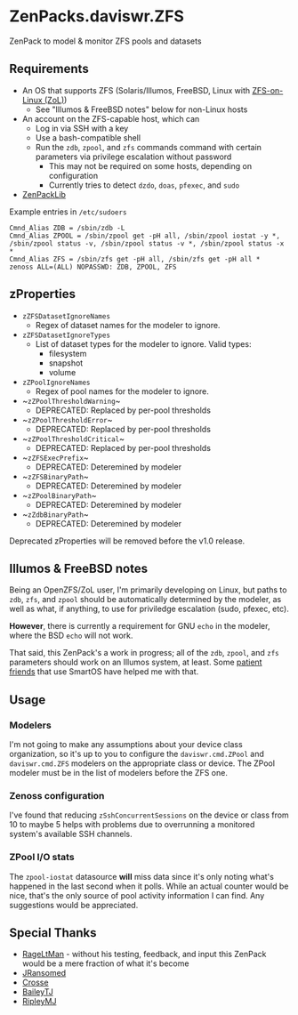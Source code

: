 # ZenPacks.daviswr.ZFS

ZenPack to model & monitor ZFS pools and datasets

## Requirements

* An OS that supports ZFS (Solaris/Illumos, FreeBSD, Linux with [ZFS-on-Linux (ZoL)](http://zfsonlinux.org/))
  * See "Illumos & FreeBSD notes" below for non-Linux hosts
* An account on the ZFS-capable host, which can
  * Log in via SSH with a key
  * Use a bash-compatible shell
  * Run the `zdb`, `zpool`, and `zfs` commands command with certain parameters via privilege escalation without password
    * This may not be required on some hosts, depending on configuration
    * Currently tries to detect `dzdo`, `doas`, `pfexec`, and `sudo`
* [ZenPackLib](https://help.zenoss.com/in/zenpack-catalog/open-source/zenpacklib)

Example entries in `/etc/sudoers`

```
Cmnd_Alias ZDB = /sbin/zdb -L
Cmnd_Alias ZPOOL = /sbin/zpool get -pH all, /sbin/zpool iostat -y *, /sbin/zpool status -v, /sbin/zpool status -v *, /sbin/zpool status -x *
Cmnd_Alias ZFS = /sbin/zfs get -pH all, /sbin/zfs get -pH all *
zenoss ALL=(ALL) NOPASSWD: ZDB, ZPOOL, ZFS
```

## zProperties
* `zZFSDatasetIgnoreNames`
  * Regex of dataset names for the modeler to ignore.
* `zZFSDatasetIgnoreTypes`
  * List of dataset types for the modeler to ignore. Valid types:
    * filesystem
    * snapshot
    * volume
* `zZPoolIgnoreNames`
  * Regex of pool names for the modeler to ignore.
* ~`zZPoolThresholdWarning`~
  * DEPRECATED: Replaced by per-pool thresholds
* ~`zZPoolThresholdError`~
  * DEPRECATED: Replaced by per-pool thresholds
* ~`zZPoolThresholdCritical`~
  * DEPRECATED: Replaced by per-pool thresholds
* ~`zZFSExecPrefix`~
  * DEPRECATED: Deteremined by modeler
* ~`zZFSBinaryPath`~
  * DEPRECATED: Deteremined by modeler
* ~`zZPoolBinaryPath`~
  * DEPRECATED: Deteremined by modeler
* ~`zZdbBinaryPath`~
  * DEPRECATED: Deteremined by modeler

Deprecated zProperties will be removed before the v1.0 release.

## Illumos & FreeBSD notes
Being an OpenZFS/ZoL user, I'm primarily developing on Linux, but paths to `zdb`, `zfs`, and `zpool` should be automatically determined by the modeler, as well as what, if anything, to use for priviledge escalation (sudo, pfexec, etc).

**However**, there is currently a requirement for GNU `echo` in the modeler, where the BSD `echo` will not work.

That said, this ZenPack's a work in progress; all of the `zdb`, `zpool`, and `zfs` parameters should work on an Illumos system, at least. Some [patient](https://github.com/Crosse) [friends](https://github.com/baileytj3) that use SmartOS have helped me with that.

## Usage
### Modelers
I'm not going to make any assumptions about your device class organization, so it's up to you to configure the `daviswr.cmd.ZPool` and `daviswr.cmd.ZFS` modelers on the appropriate class or device. The ZPool modeler must be in the list of modelers before the ZFS one.

### Zenoss configuration
I've found that reducing `zSshConcurrentSessions` on the device or class from 10 to maybe 5 helps with problems due to overrunning a monitored system's available SSH channels.

### ZPool I/O stats
The `zpool-iostat` datasource **will** miss data since it's only noting what's happened in the last second when it polls. While an actual counter would be nice, that's the only source of pool activity information I can find. Any suggestions would be appreciated.

## Special Thanks
* [RageLtMan](https://github.com/sempervictus) - without his testing, feedback, and input this ZenPack would be a mere fraction of what it's become
* [JRansomed](https://github.com/JRansomed)
* [Crosse](https://github.com/Crosse)
* [BaileyTJ](https://github.com/baileytj3)
* [RipleyMJ](https://github.com/ripleymj)
